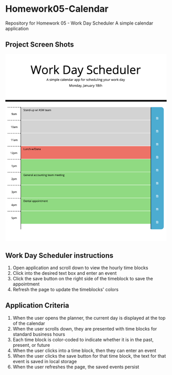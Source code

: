 # Homework05-Calendar
Repository for Homework 05 - Work Day Scheduler
A simple calendar application

## Project Screen Shots
![WorkDayScheduler](WorkDaySchedulerScreenshot.png)

## Work Day Scheduler instructions
1. Open application and scroll down to view the hourly time blocks
2. Click into the desired text box and enter an event
3. Click the save button on the right side of the timeblock to save the appointment
4. Refresh the page to update the timeblocks' colors
## Application Criteria
1. When the user opens the planner, the current day is displayed at the top of the calendar
2. When the user scrolls down, they are presented with time blocks for standard business hours
3. Each time block is color-coded to indicate whether it is in the past, present, or future
4. When the user clicks into a time block, then they can enter an event
5. When the user clicks the save button for that time block, the text for that event is saved in local storage
6. When the user refreshes the page, the saved events persist